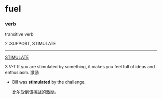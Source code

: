 # fuel

### verb

transitive verb

2  :SUPPORT, STIMULATE

<hr/>

[STIMULATE](http://dict.youdao.com/w/stimulate/#keyfrom=dict2.top)

3 V-T If you are stimulated by something, it makes you feel full of ideas and enthusiasm. 激励

- Bill was **stimulated** by the challenge.

  比尔受到该挑战的激励。